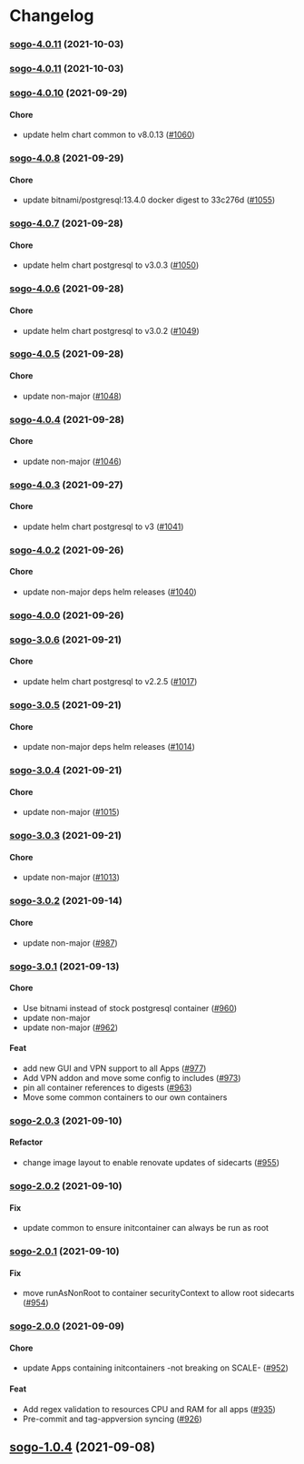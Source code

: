 # Changelog<br />


<a name="sogo-4.0.11"></a>
### [sogo-4.0.11](https://github.com/truecharts/apps/compare/sogo-4.0.10...sogo-4.0.11) (2021-10-03)



<a name="sogo-4.0.11"></a>
### [sogo-4.0.11](https://github.com/truecharts/apps/compare/sogo-4.0.10...sogo-4.0.11) (2021-10-03)



<a name="sogo-4.0.10"></a>
### [sogo-4.0.10](https://github.com/truecharts/apps/compare/sogo-4.0.9...sogo-4.0.10) (2021-09-29)

#### Chore

* update helm chart common to v8.0.13 ([#1060](https://github.com/truecharts/apps/issues/1060))



<a name="sogo-4.0.8"></a>
### [sogo-4.0.8](https://github.com/truecharts/apps/compare/sogo-4.0.7...sogo-4.0.8) (2021-09-29)

#### Chore

* update bitnami/postgresql:13.4.0 docker digest to 33c276d ([#1055](https://github.com/truecharts/apps/issues/1055))



<a name="sogo-4.0.7"></a>
### [sogo-4.0.7](https://github.com/truecharts/apps/compare/sogo-4.0.6...sogo-4.0.7) (2021-09-28)

#### Chore

* update helm chart postgresql to v3.0.3 ([#1050](https://github.com/truecharts/apps/issues/1050))



<a name="sogo-4.0.6"></a>
### [sogo-4.0.6](https://github.com/truecharts/apps/compare/sogo-4.0.5...sogo-4.0.6) (2021-09-28)

#### Chore

* update helm chart postgresql to v3.0.2 ([#1049](https://github.com/truecharts/apps/issues/1049))



<a name="sogo-4.0.5"></a>
### [sogo-4.0.5](https://github.com/truecharts/apps/compare/sogo-4.0.4...sogo-4.0.5) (2021-09-28)

#### Chore

* update non-major ([#1048](https://github.com/truecharts/apps/issues/1048))



<a name="sogo-4.0.4"></a>
### [sogo-4.0.4](https://github.com/truecharts/apps/compare/sogo-4.0.3...sogo-4.0.4) (2021-09-28)

#### Chore

* update non-major ([#1046](https://github.com/truecharts/apps/issues/1046))



<a name="sogo-4.0.3"></a>
### [sogo-4.0.3](https://github.com/truecharts/apps/compare/sogo-4.0.2...sogo-4.0.3) (2021-09-27)

#### Chore

* update helm chart postgresql to v3 ([#1041](https://github.com/truecharts/apps/issues/1041))



<a name="sogo-4.0.2"></a>
### [sogo-4.0.2](https://github.com/truecharts/apps/compare/sogo-4.0.0...sogo-4.0.2) (2021-09-26)

#### Chore

* update non-major deps helm releases ([#1040](https://github.com/truecharts/apps/issues/1040))



<a name="sogo-4.0.0"></a>
### [sogo-4.0.0](https://github.com/truecharts/apps/compare/sogo-3.0.6...sogo-4.0.0) (2021-09-26)



<a name="sogo-3.0.6"></a>
### [sogo-3.0.6](https://github.com/truecharts/apps/compare/sogo-3.0.5...sogo-3.0.6) (2021-09-21)

#### Chore

* update helm chart postgresql to v2.2.5 ([#1017](https://github.com/truecharts/apps/issues/1017))



<a name="sogo-3.0.5"></a>
### [sogo-3.0.5](https://github.com/truecharts/apps/compare/sogo-3.0.4...sogo-3.0.5) (2021-09-21)

#### Chore

* update non-major deps helm releases ([#1014](https://github.com/truecharts/apps/issues/1014))



<a name="sogo-3.0.4"></a>
### [sogo-3.0.4](https://github.com/truecharts/apps/compare/sogo-3.0.3...sogo-3.0.4) (2021-09-21)

#### Chore

* update non-major ([#1015](https://github.com/truecharts/apps/issues/1015))



<a name="sogo-3.0.3"></a>
### [sogo-3.0.3](https://github.com/truecharts/apps/compare/sogo-3.0.2...sogo-3.0.3) (2021-09-21)

#### Chore

* update non-major ([#1013](https://github.com/truecharts/apps/issues/1013))



<a name="sogo-3.0.2"></a>
### [sogo-3.0.2](https://github.com/truecharts/apps/compare/sogo-3.0.1...sogo-3.0.2) (2021-09-14)

#### Chore

* update non-major ([#987](https://github.com/truecharts/apps/issues/987))



<a name="sogo-3.0.1"></a>
### [sogo-3.0.1](https://github.com/truecharts/apps/compare/sogo-2.0.3...sogo-3.0.1) (2021-09-13)

#### Chore

* Use bitnami instead of stock postgresql container ([#960](https://github.com/truecharts/apps/issues/960))
* update non-major
* update non-major ([#962](https://github.com/truecharts/apps/issues/962))

#### Feat

* add new GUI and VPN support to all Apps ([#977](https://github.com/truecharts/apps/issues/977))
* Add VPN addon and move some config to includes ([#973](https://github.com/truecharts/apps/issues/973))
* pin all container references to digests ([#963](https://github.com/truecharts/apps/issues/963))
* Move some common containers to our own containers



<a name="sogo-2.0.3"></a>
### [sogo-2.0.3](https://github.com/truecharts/apps/compare/sogo-2.0.2...sogo-2.0.3) (2021-09-10)

#### Refactor

* change image layout to enable renovate updates of sidecarts ([#955](https://github.com/truecharts/apps/issues/955))



<a name="sogo-2.0.2"></a>
### [sogo-2.0.2](https://github.com/truecharts/apps/compare/sogo-2.0.1...sogo-2.0.2) (2021-09-10)

#### Fix

* update common to ensure initcontainer can always be run as root



<a name="sogo-2.0.1"></a>
### [sogo-2.0.1](https://github.com/truecharts/apps/compare/sogo-2.0.0...sogo-2.0.1) (2021-09-10)

#### Fix

* move runAsNonRoot to container securityContext to allow root sidecarts ([#954](https://github.com/truecharts/apps/issues/954))



<a name="sogo-2.0.0"></a>
### [sogo-2.0.0](https://github.com/truecharts/apps/compare/sogo-1.0.4...sogo-2.0.0) (2021-09-09)

#### Chore

* update Apps containing initcontainers  -not breaking on SCALE- ([#952](https://github.com/truecharts/apps/issues/952))

#### Feat

* Add regex validation to resources CPU and RAM for all apps ([#935](https://github.com/truecharts/apps/issues/935))
* Pre-commit and tag-appversion syncing ([#926](https://github.com/truecharts/apps/issues/926))

<a name="sogo-1.0.4"></a>
## [sogo-1.0.4](https://github.com/truecharts/apps/compare/sogo-1.0.3...sogo-1.0.4) (2021-09-08)

